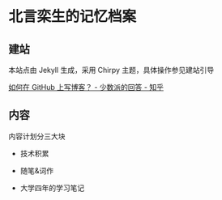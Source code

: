 # 北言栾生的记忆档案

## 建站

本站点由 Jekyll 生成，采用 Chirpy 主题，具体操作参见建站引导

[如何在 GitHub 上写博客？ - 少数派的回答 - 知乎](https://www.zhihu.com/question/20962496/answer/677815713)

## 内容

内容计划分三大块

- 技术积累

- 随笔&词作

- 大学四年的学习笔记